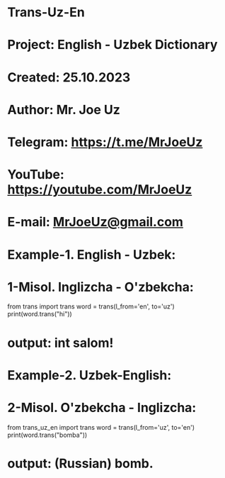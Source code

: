 # Trans-Uz-En
# Project: English - Uzbek Dictionary

# Created: 25.10.2023

# Author: Mr. Joe Uz

# Telegram: https://t.me/MrJoeUz
# YouTube: https://youtube.com/MrJoeUz
# E-mail: MrJoeUz@gmail.com
     
# Example-1. English - Uzbek:
# 1-Misol. Inglizcha - O'zbekcha:

from trans import trans
word = trans(l_from='en', to='uz') 
print(word.trans("hi"))

# output: int salom!

# Example-2. Uzbek-English:
# 2-Misol. O'zbekcha - Inglizcha:

from trans_uz_en import trans
word = trans(l_from='uz', to='en')
print(word.trans("bomba"))
    
# output: (Russian) bomb.
